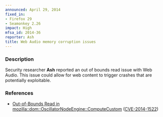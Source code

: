 ```yaml
---
announced: April 29, 2014
fixed_in:
- Firefox 29
- Seamonkey 2.26
impact: High
mfsa_id: 2014-36
reporter: Ash
title: Web Audio memory corruption issues
---
```


<h3>Description</h3>

<p>Security researcher <strong>Ash</strong> reported an out of bounds read issue
with Web Audio. This issue could allow for web content to trigger crashes that
are potentially exploitable.
</p>

<h3>References</h3>

<ul>
  <li><a href="https://bugzilla.mozilla.org/show_bug.cgi?id=995289">
       Out-of-Bounds Read in
mozilla::dom::OscillatorNodeEngine::ComputeCustom</a> (<a href="http://cve.mitre.org/cgi-bin/cvename.cgi?name=CVE-2014-1522" class="ex-ref">CVE-2014-1522</a>)</li>
</ul>



